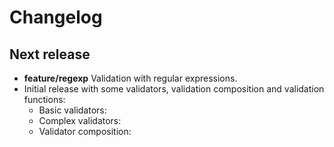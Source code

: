 # Changelog

## Next release

- **feature/regexp** Validation with regular expressions.
- Initial release with some validators, validation composition and
  validation functions:
    - Basic validators:
    - Complex validators:
    - Validator composition:
